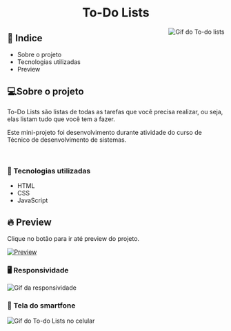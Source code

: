 
<h1  align="center" >To-Do Lists</h1>

<a href="https://samuelgoulart.github.io/mini-projetos-js/To-Do-Lists/index.html">
<img align="right" src="./gif_readme/to_do_list.gif" alt="Gif do To-do lists">
</a>

<h2>📕 Indice</h2>

<ul>
  <li>Sobre o projeto</li>
  <li>Tecnologias utilizadas</li>
  <li>Preview</li>
</ul>

<h2>💻Sobre o projeto</h2>

To-Do Lists são listas de todas as tarefas que você precisa realizar, ou seja, elas listam tudo que você tem a fazer.

Este mini-projeto foi desenvolvimento durante atividade do curso de Técnico de desenvolvimento de sistemas.

&nbsp;&nbsp;&nbsp; 

<h3>🚀 Tecnologias utilizadas</h3>

<ul>
  <li>HTML</li>
  <li>CSS</li>
  <li>JavaScript</li>
</ul>


<h2>🔥 Preview </h2>

Clique no botão para ir até preview do projeto.


[![Preview](https://vercel.com/button)](https://samuelgoulart.github.io/mini-projetos-js/To-Do-Lists/index.html)


<h3>🖥️ Responsividade </h3>

<img align="center" src="./gif_readme/to_do_list_responsividade.gif" alt="Gif da responsividade ">


<h3>📱 Tela do smartfone </h3>

<img align="center" src="./gif_readme/to_do_list_celular.gif" alt="Gif do To-do Lists no celular ">





